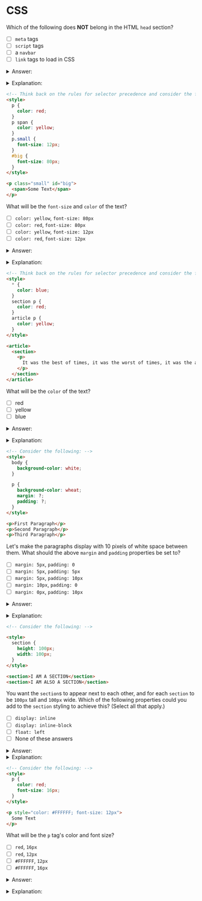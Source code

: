 # CSS

Which of the following does **NOT** belong in the HTML `head` section?
- [ ] `meta` tags
- [ ] `script` tags
- [ ] a `navbar`
- [ ] `link` tags to load in CSS

<details><summary>Answer:</summary>

a `navbar`</details>
<details><summary>Explanation:</summary>

A `navbar` belongs within the `body` tag.</details>

```html
<!-- Think back on the rules for selector precedence and consider the following: -->
<style>
  p {
    color: red;
  }
  p span {
    color: yellow;
  }
  p.small {
    font-size: 12px;
  }
  #big {
    font-size: 80px;
  }
</style>

<p class="small" id="big">
  <span>Some Text</span>
</p>
```

What will be the `font-size` and `color` of the text?
- [ ] `color: yellow`, `font-size: 80px`
- [ ] `color: red`, `font-size: 80px`
- [ ] `color: yellow`, `font-size: 12px`
- [ ] `color: red`, `font-size: 12px`

<details><summary>Answer:</summary>

`color: yellow`, `font-size: 80px`</details>
<details><summary>Explanation:</summary>

The `id` attribute takes precedence over the other attributes, so the `#big` CSS rule would ensure the `font-size: 80px`. Then the specificity of the `span` tag inheriting from the `p` tag would ensure the `color` would be `yellow`.</details>

```html
<!-- Think back on the rules for selector precedence and consider the following: -->
<style>
  * {
    color: blue;
  }
  section p {
    color: red;
  }
  article p {
    color: yellow;
  }
</style>

<article>
  <section>
    <p>
      It was the best of times, it was the worst of times, it was the age of wisdom, it was the age of foolishness, it was the epoch of belief, it was the epoch of incredulity, it was the season of Light, it was the season of Darkness...
    </p>
  </section>
</article>
```

What will be the `color` of the text?
- [ ] red
- [ ] yellow
- [ ] blue

<details><summary>Answer:</summary>

yellow</details>
<details><summary>Explanation:</summary>

Precedence wins again! Since both the `section` and the `p` tag inherit from the `article` tag then the color of the text will be `yellow`. </details>

```html
<!-- Consider the following: -->
<style>
  body {
    background-color: white;
  }

  p {
    background-color: wheat;
    margin: ?;
    padding: ?;
  }
</style>

<p>First Paragraph</p>
<p>Second Paragraph</p>
<p>Third Paragraph</p>
```

Let's make the paragraphs display with 10 pixels of white space between them. What should the above `margin` and `padding` properties be set to?
- [ ] `margin: 5px`, `padding: 0`
- [ ] `margin: 5px`, `padding: 5px`
- [ ] `margin: 5px`, `padding: 10px`
- [ ] `margin: 10px`, `padding: 0`
- [ ] `margin: 0px`, `padding: 10px`

<details><summary>Answer:</summary>

`margin: 10px`, `padding: 0`</details>
<details><summary>Explanation:</summary>

For this problem you just need margin! Try experimenting with the different answers to see why.</details>

```html
<!-- Consider the following: -->

<style>
  section {
    height: 100px;
    width: 100px;
  }
</style>

<section>I AM A SECTION</section>
<section>I AM ALSO A SECTION</section>
```

You want the `section`s to appear next to each other, and for each `section` to be `100px` tall and `100px` wide. Which of the following properties could you add to the `section` styling to achieve this? (Select all that apply.)
- [ ] `display: inline`
- [ ] `display: inline-block`
- [ ] `float: left`
- [ ] None of these answers

<details><summary>Answer:</summary>

- `display: inline-block`
- `float: left`</details>
<details><summary>Explanation:</summary>

Both `display: inline-block` and `float: left` could achieve the look you are after!</details>

```html
<!-- Consider the following: -->
<style>
  p {
    color: red;
    font-size: 16px;
  }
</style>

<p style="color: #FFFFFF; font-size: 12px">
  Some Text
</p>
```

What will be the `p` tag's color and font size?
- [ ] `red`, `16px`
- [ ] `red`, `12px`
- [ ] `#FFFFFF`, `12px` 
- [ ] `#FFFFFF`, `16px`

<details><summary>Answer:</summary>

`#FFFFFF`, `12px` </details>
<details><summary>Explanation:</summary>

Inline styling will always be the most specific and will override any other CSS rule.</details>
